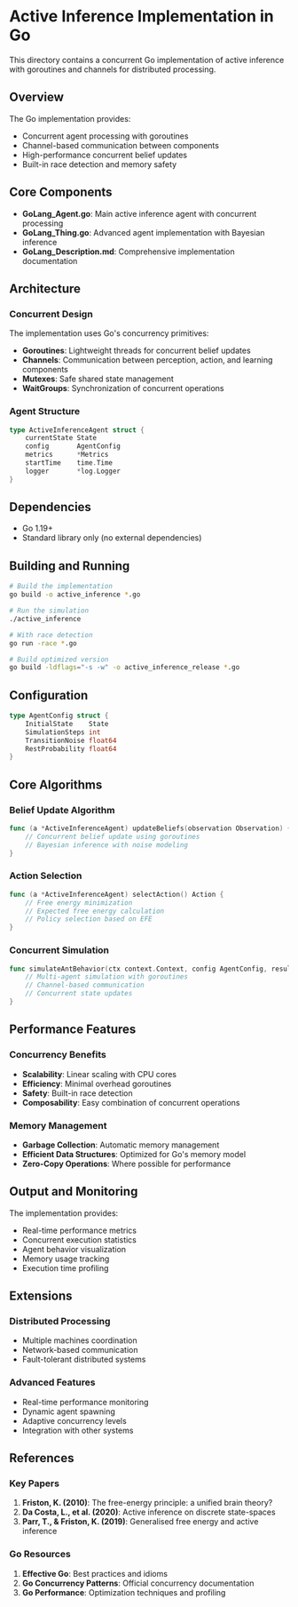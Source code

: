 # Active Inference Implementation in Go

This directory contains a concurrent Go implementation of active inference with goroutines and channels for distributed processing.

## Overview

The Go implementation provides:
- Concurrent agent processing with goroutines
- Channel-based communication between components
- High-performance concurrent belief updates
- Built-in race detection and memory safety

## Core Components

- **GoLang_Agent.go**: Main active inference agent with concurrent processing
- **GoLang_Thing.go**: Advanced agent implementation with Bayesian inference
- **GoLang_Description.md**: Comprehensive implementation documentation

## Architecture

### Concurrent Design
The implementation uses Go's concurrency primitives:

- **Goroutines**: Lightweight threads for concurrent belief updates
- **Channels**: Communication between perception, action, and learning components
- **Mutexes**: Safe shared state management
- **WaitGroups**: Synchronization of concurrent operations

### Agent Structure
```go
type ActiveInferenceAgent struct {
    currentState State
    config       AgentConfig
    metrics      *Metrics
    startTime    time.Time
    logger       *log.Logger
}
```

## Dependencies

- Go 1.19+
- Standard library only (no external dependencies)

## Building and Running

```bash
# Build the implementation
go build -o active_inference *.go

# Run the simulation
./active_inference

# With race detection
go run -race *.go

# Build optimized version
go build -ldflags="-s -w" -o active_inference_release *.go
```

## Configuration

```go
type AgentConfig struct {
    InitialState    State
    SimulationSteps int
    TransitionNoise float64
    RestProbability float64
}
```

## Core Algorithms

### Belief Update Algorithm
```go
func (a *ActiveInferenceAgent) updateBeliefs(observation Observation) {
    // Concurrent belief update using goroutines
    // Bayesian inference with noise modeling
}
```

### Action Selection
```go
func (a *ActiveInferenceAgent) selectAction() Action {
    // Free energy minimization
    // Expected free energy calculation
    // Policy selection based on EFE
}
```

### Concurrent Simulation
```go
func simulateAntBehavior(ctx context.Context, config AgentConfig, resultChan chan<- SimulationResult) {
    // Multi-agent simulation with goroutines
    // Channel-based communication
    // Concurrent state updates
}
```

## Performance Features

### Concurrency Benefits
- **Scalability**: Linear scaling with CPU cores
- **Efficiency**: Minimal overhead goroutines
- **Safety**: Built-in race detection
- **Composability**: Easy combination of concurrent operations

### Memory Management
- **Garbage Collection**: Automatic memory management
- **Efficient Data Structures**: Optimized for Go's memory model
- **Zero-Copy Operations**: Where possible for performance

## Output and Monitoring

The implementation provides:
- Real-time performance metrics
- Concurrent execution statistics
- Agent behavior visualization
- Memory usage tracking
- Execution time profiling

## Extensions

### Distributed Processing
- Multiple machines coordination
- Network-based communication
- Fault-tolerant distributed systems

### Advanced Features
- Real-time performance monitoring
- Dynamic agent spawning
- Adaptive concurrency levels
- Integration with other systems

## References

### Key Papers
1. **Friston, K. (2010)**: The free-energy principle: a unified brain theory?
2. **Da Costa, L., et al. (2020)**: Active inference on discrete state-spaces
3. **Parr, T., & Friston, K. (2019)**: Generalised free energy and active inference

### Go Resources
1. **Effective Go**: Best practices and idioms
2. **Go Concurrency Patterns**: Official concurrency documentation
3. **Go Performance**: Optimization techniques and profiling
